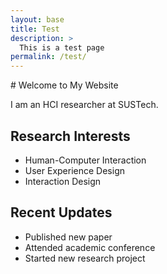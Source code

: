 ```yaml
---
layout: base
title: Test
description: >
  This is a test page
permalink: /test/
---
```


<div class="content-wrapper" markdown="1">
<div class="en-content" markdown="1">
# Welcome to My Website

I am an HCI researcher at SUSTech.

## Research Interests
- Human-Computer Interaction
- User Experience Design
- Interaction Design

## Recent Updates
- Published new paper
- Attended academic conference
- Started new research project
</div>

<div class="zh-content" markdown="1" style="display: none;">
# 欢迎来到我的网站

我是一名 HCI 研究者，目前在 SUSTech 工作。

## 研究方向
- 人机交互
- 用户体验设计
- 交互设计

## 最新动态
- 发表了新的论文
- 参与了学术会议
- 开展了新的研究项目
</div>
</div>